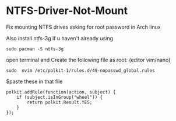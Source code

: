 # NTFS-Driver-Not-Mount
Fix mounting NTFS drives asking for root password in Arch linux

Also install ntfs-3g if u haven't already using
```
sudo pacman -S ntfs-3g
```

open terminal and Create the following file as root: (editor vim/nano)
```
sudo  nvim /etc/polkit-1/rules.d/49-nopasswd_global.rules
```

$paste these in that file
```
polkit.addRule(function(action, subject) {
    if (subject.isInGroup("wheel")) {
        return polkit.Result.YES;
    }
});
```
